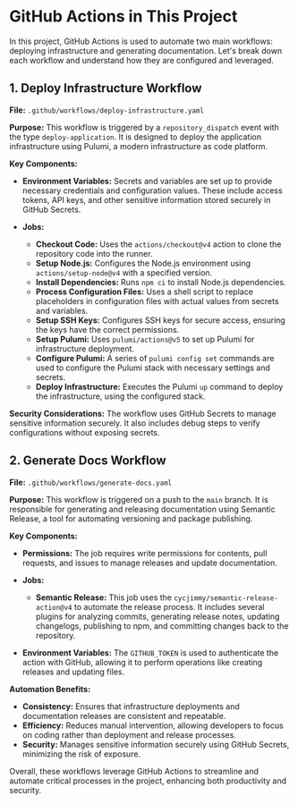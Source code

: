 # GitHub Actions in This Project

In this project, GitHub Actions is used to automate two main workflows: deploying infrastructure and generating documentation. Let's break down each workflow and understand how they are configured and leveraged.

## 1. Deploy Infrastructure Workflow

**File:** `.github/workflows/deploy-infrastructure.yaml`

**Purpose:** This workflow is triggered by a `repository_dispatch` event with the type `deploy-application`. It is designed to deploy the application infrastructure using Pulumi, a modern infrastructure as code platform.

**Key Components:**

- **Environment Variables:** Secrets and variables are set up to provide necessary credentials and configuration values. These include access tokens, API keys, and other sensitive information stored securely in GitHub Secrets.

- **Jobs:**
  - **Checkout Code:** Uses the `actions/checkout@v4` action to clone the repository code into the runner.
  - **Setup Node.js:** Configures the Node.js environment using `actions/setup-node@v4` with a specified version.
  - **Install Dependencies:** Runs `npm ci` to install Node.js dependencies.
  - **Process Configuration Files:** Uses a shell script to replace placeholders in configuration files with actual values from secrets and variables.
  - **Setup SSH Keys:** Configures SSH keys for secure access, ensuring the keys have the correct permissions.
  - **Setup Pulumi:** Uses `pulumi/actions@v5` to set up Pulumi for infrastructure deployment.
  - **Configure Pulumi:** A series of `pulumi config set` commands are used to configure the Pulumi stack with necessary settings and secrets.
  - **Deploy Infrastructure:** Executes the Pulumi `up` command to deploy the infrastructure, using the configured stack.

**Security Considerations:** The workflow uses GitHub Secrets to manage sensitive information securely. It also includes debug steps to verify configurations without exposing secrets.

## 2. Generate Docs Workflow

**File:** `.github/workflows/generate-docs.yaml`

**Purpose:** This workflow is triggered on a push to the `main` branch. It is responsible for generating and releasing documentation using Semantic Release, a tool for automating versioning and package publishing.

**Key Components:**

- **Permissions:** The job requires write permissions for contents, pull requests, and issues to manage releases and update documentation.

- **Jobs:**
  - **Semantic Release:** This job uses the `cycjimmy/semantic-release-action@v4` to automate the release process. It includes several plugins for analyzing commits, generating release notes, updating changelogs, publishing to npm, and committing changes back to the repository.

- **Environment Variables:** The `GITHUB_TOKEN` is used to authenticate the action with GitHub, allowing it to perform operations like creating releases and updating files.

**Automation Benefits:**

- **Consistency:** Ensures that infrastructure deployments and documentation releases are consistent and repeatable.
- **Efficiency:** Reduces manual intervention, allowing developers to focus on coding rather than deployment and release processes.
- **Security:** Manages sensitive information securely using GitHub Secrets, minimizing the risk of exposure.

Overall, these workflows leverage GitHub Actions to streamline and automate critical processes in the project, enhancing both productivity and security.
